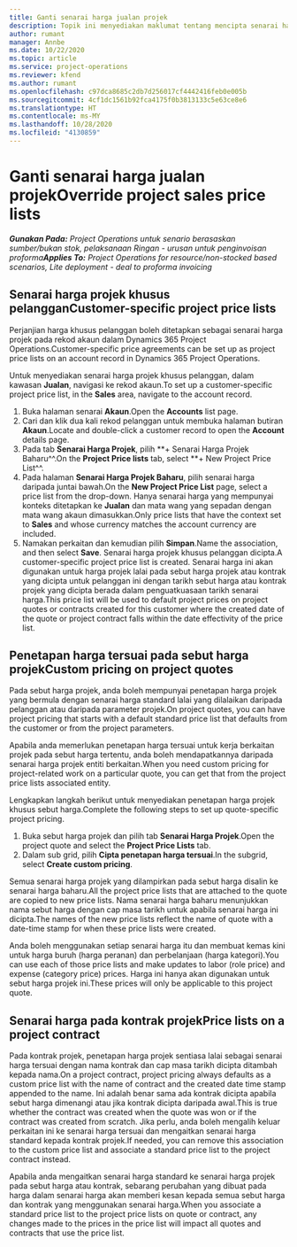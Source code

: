 ```yaml
---
title: Ganti senarai harga jualan projek
description: Topik ini menyediakan maklumat tentang mencipta senarai harga jualan tersuai.
author: rumant
manager: Annbe
ms.date: 10/22/2020
ms.topic: article
ms.service: project-operations
ms.reviewer: kfend
ms.author: rumant
ms.openlocfilehash: c97dca8685c2db7d256017cf4442416feb0e005b
ms.sourcegitcommit: 4cf1dc1561b92fca4175f0b3813133c5e63ce8e6
ms.translationtype: HT
ms.contentlocale: ms-MY
ms.lasthandoff: 10/28/2020
ms.locfileid: "4130859"
---
```

# <a name="override-project-sales-price-lists"></a><span data-ttu-id="2b678-103">Ganti senarai harga jualan projek</span><span class="sxs-lookup"><span data-stu-id="2b678-103">Override project sales price lists</span></span>

<span data-ttu-id="2b678-104">_**Gunakan Pada:** Project Operations untuk senario berasaskan sumber/bukan stok, pelaksanaan Ringan - urusan untuk penginvoisan proforma_</span><span class="sxs-lookup"><span data-stu-id="2b678-104">_**Applies To:** Project Operations for resource/non-stocked based scenarios, Lite deployment - deal to proforma invoicing_</span></span>

## <a name="customer-specific-project-price-lists"></a><span data-ttu-id="2b678-105">Senarai harga projek khusus pelanggan</span><span class="sxs-lookup"><span data-stu-id="2b678-105">Customer-specific project price lists</span></span>

<span data-ttu-id="2b678-106">Perjanjian harga khusus pelanggan boleh ditetapkan sebagai senarai harga projek pada rekod akaun dalam Dynamics 365 Project Operations.</span><span class="sxs-lookup"><span data-stu-id="2b678-106">Customer-specific price agreements can be set up as project price lists on an account record in Dynamics 365 Project Operations.</span></span>

<span data-ttu-id="2b678-107">Untuk menyediakan senarai harga projek khusus pelanggan, dalam kawasan **Jualan**, navigasi ke rekod akaun.</span><span class="sxs-lookup"><span data-stu-id="2b678-107">To set up a customer-specific project price list, in the **Sales** area, navigate to the account record.</span></span>

1. <span data-ttu-id="2b678-108">Buka halaman senarai **Akaun**.</span><span class="sxs-lookup"><span data-stu-id="2b678-108">Open the **Accounts** list page.</span></span>
2. <span data-ttu-id="2b678-109">Cari dan klik dua kali rekod pelanggan untuk membuka halaman butiran **Akaun**.</span><span class="sxs-lookup"><span data-stu-id="2b678-109">Locate and double-click a customer record to open the **Account** details page.</span></span>
3. <span data-ttu-id="2b678-110">Pada tab **Senarai Harga Projek**, pilih \*\*+ Senarai Harga Projek Baharu^^.</span><span class="sxs-lookup"><span data-stu-id="2b678-110">On the **Project Price lists** tab, select \*\*+ New Project Price List^^.</span></span>
4. <span data-ttu-id="2b678-111">Pada halaman **Senarai Harga Projek Baharu**, pilih senarai harga daripada juntai bawah.</span><span class="sxs-lookup"><span data-stu-id="2b678-111">On the **New Project Price List** page, select a price list from the drop-down.</span></span> <span data-ttu-id="2b678-112">Hanya senarai harga yang mempunyai konteks ditetapkan ke **Jualan** dan mata wang yang sepadan dengan mata wang akaun dimasukkan.</span><span class="sxs-lookup"><span data-stu-id="2b678-112">Only price lists that have the context set to **Sales** and whose currency matches the account currency are included.</span></span>
5. <span data-ttu-id="2b678-113">Namakan perkaitan dan kemudian pilih **Simpan**.</span><span class="sxs-lookup"><span data-stu-id="2b678-113">Name the association, and then select **Save**.</span></span> <span data-ttu-id="2b678-114">Senarai harga projek khusus pelanggan dicipta.</span><span class="sxs-lookup"><span data-stu-id="2b678-114">A customer-specific project price list is created.</span></span> <span data-ttu-id="2b678-115">Senarai harga ini akan digunakan untuk harga projek lalai pada sebut harga projek atau kontrak yang dicipta untuk pelanggan ini dengan tarikh sebut harga atau kontrak projek yang dicipta berada dalam penguatkuasaan tarikh senarai harga.</span><span class="sxs-lookup"><span data-stu-id="2b678-115">This price list will be used to default project prices on project quotes or contracts created for this customer where the created date of the quote or project contract falls within the date effectivity of the price list.</span></span>

## <a name="custom-pricing-on-project-quotes"></a><span data-ttu-id="2b678-116">Penetapan harga tersuai pada sebut harga projek</span><span class="sxs-lookup"><span data-stu-id="2b678-116">Custom pricing on project quotes</span></span>

<span data-ttu-id="2b678-117">Pada sebut harga projek, anda boleh mempunyai penetapan harga projek yang bermula dengan senarai harga standard lalai yang dilalaikan daripada pelanggan atau daripada parameter projek.</span><span class="sxs-lookup"><span data-stu-id="2b678-117">On project quotes, you can have project pricing that starts with a default standard price list that defaults from the customer or from the project parameters.</span></span>

<span data-ttu-id="2b678-118">Apabila anda memerlukan penetapan harga tersuai untuk kerja berkaitan projek pada sebut harga tertentu, anda boleh mendapatkannya daripada senarai harga projek entiti berkaitan.</span><span class="sxs-lookup"><span data-stu-id="2b678-118">When you need custom pricing for project-related work on a particular quote, you can get that from the project price lists associated entity.</span></span>

<span data-ttu-id="2b678-119">Lengkapkan langkah berikut untuk menyediakan penetapan harga projek khusus sebut harga.</span><span class="sxs-lookup"><span data-stu-id="2b678-119">Complete the following steps to set up quote-specific project pricing.</span></span>

1. <span data-ttu-id="2b678-120">Buka sebut harga projek dan pilih tab **Senarai Harga Projek**.</span><span class="sxs-lookup"><span data-stu-id="2b678-120">Open the project quote and select the **Project Price Lists** tab.</span></span>
2. <span data-ttu-id="2b678-121">Dalam sub grid, pilih **Cipta penetapan harga tersuai**.</span><span class="sxs-lookup"><span data-stu-id="2b678-121">In the subgrid, select **Create custom pricing**.</span></span>

<span data-ttu-id="2b678-122">Semua senarai harga projek yang dilampirkan pada sebut harga disalin ke senarai harga baharu.</span><span class="sxs-lookup"><span data-stu-id="2b678-122">All the project price lists that are attached to the quote are copied to new price lists.</span></span> <span data-ttu-id="2b678-123">Nama senarai harga baharu menunjukkan nama sebut harga dengan cap masa tarikh untuk apabila senarai harga ini dicipta.</span><span class="sxs-lookup"><span data-stu-id="2b678-123">The names of the new price lists reflect the name of quote with a date-time stamp for when these price lists were created.</span></span>

<span data-ttu-id="2b678-124">Anda boleh menggunakan setiap senarai harga itu dan membuat kemas kini untuk harga buruh (harga peranan) dan perbelanjaan (harga kategori).</span><span class="sxs-lookup"><span data-stu-id="2b678-124">You can use each of those price lists and make updates to labor (role price) and expense (category price) prices.</span></span> <span data-ttu-id="2b678-125">Harga ini hanya akan digunakan untuk sebut harga projek ini.</span><span class="sxs-lookup"><span data-stu-id="2b678-125">These prices will only be applicable to this project quote.</span></span>

## <a name="price-lists-on-a-project-contract"></a><span data-ttu-id="2b678-126">Senarai harga pada kontrak projek</span><span class="sxs-lookup"><span data-stu-id="2b678-126">Price lists on a project contract</span></span>

<span data-ttu-id="2b678-127">Pada kontrak projek, penetapan harga projek sentiasa lalai sebagai senarai harga tersuai dengan nama kontrak dan cap masa tarikh dicipta ditambah kepada nama.</span><span class="sxs-lookup"><span data-stu-id="2b678-127">On a project contract, project pricing always defaults as a custom price list with the name of contract and the created date time stamp appended to the name.</span></span> <span data-ttu-id="2b678-128">Ini adalah benar sama ada kontrak dicipta apabila sebut harga dimenangi atau jika kontrak dicipta daripada awal.</span><span class="sxs-lookup"><span data-stu-id="2b678-128">This is true whether the contract was created when the quote was won or if the contract was created from scratch.</span></span> <span data-ttu-id="2b678-129">Jika perlu, anda boleh mengalih keluar perkaitan ini ke senarai harga tersuai dan mengaitkan senarai harga standard kepada kontrak projek.</span><span class="sxs-lookup"><span data-stu-id="2b678-129">If needed, you can remove this association to the custom price list and associate a standard price list to the project contract instead.</span></span>

<span data-ttu-id="2b678-130">Apabila anda mengaitkan senarai harga standard ke senarai harga projek pada sebut harga atau kontrak, sebarang perubahan yang dibuat pada harga dalam senarai harga akan memberi kesan kepada semua sebut harga dan kontrak yang menggunakan senarai harga.</span><span class="sxs-lookup"><span data-stu-id="2b678-130">When you associate a standard price list to the project price lists on quote or contract, any changes made to the prices in the price list will impact all quotes and contracts that use the price list.</span></span>
